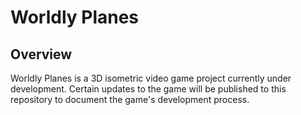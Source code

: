 # Worldly Planes

## Overview
Worldly Planes is a 3D isometric video game project currently under development. Certain updates to the game will be published to this repository to document the game's development process.
